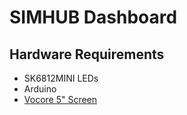 # SIMHUB Dashboard

## Hardware Requirements
- SK6812MINI LEDs
- Arduino
- [Vocore 5" Screen](https://vocore.io/)
